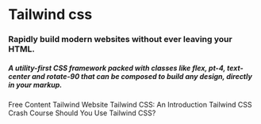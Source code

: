 # Tailwind css

### Rapidly build modern websites without ever leaving your HTML.

##### A utility-first CSS framework packed with classes like flex, pt-4, text-center and rotate-90 that can be composed to build any design, directly in your markup.

<ResourceGroupTitle>Free Content</ResourceGroupTitle>
<BadgeLink badgeText='Read' href='https://tailwindcss.com/'>Tailwind Website</BadgeLink>
<BadgeLink badgeText='Read' href='https://www.codemag.com/Article/2105091/Tailwind-CSS-An-Introduction'>Tailwind CSS: An Introduction
</BadgeLink>
<BadgeLink colorScheme='yellow' badgeText='Watch' href='https://www.youtube.com/watch?v=UBOj6rqRUME'>Tailwind CSS Crash Course
</BadgeLink>
<BadgeLink colorScheme='yellow' badgeText='Watch' href='https://www.youtube.com/watch?v=hdGsFpZ0J2E'>Should You Use Tailwind CSS?
</BadgeLink>
